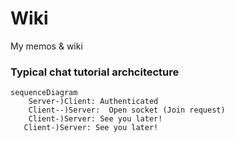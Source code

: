 # Wiki
My memos &amp; wiki



### Typical chat tutorial archcitecture

```mermaid
sequenceDiagram
    Server-)Client: Authenticated 
    Client--)Server:  Open socket (Join request)
    Client-)Server: See you later!
   Client-)Server: See you later!

```
